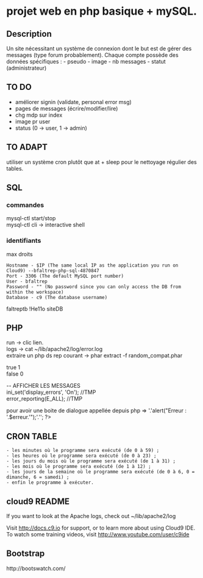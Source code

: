 <h1>projet web en php basique + mySQL.</h1>
<h2>Description</h2>
<p>    
Un site nécessitant un système de connexion dont le but est de gérer des messages (type forum probablement).
Chaque compte possède des données spécifiques : 
    - pseudo
    - image
    - nb messages
    - statut (administrateur)
</p>    
<h2>TO DO</h2>
<ul>
 <li>améliorer signin (validate, personal error msg)</li>
 <li>pages de messages (écrire/modifier/lire)</li>
 <li>chg mdp sur index</li>
 <li>image pr user</li>
 <li>status (0 -> user, 1 -> admin)</li>
 </ul>
 
 <h2>TO ADAPT</h2>
 <p>
 utiliser un système cron plutôt que at + sleep pour le nettoyage régulier des tables.
</p>
 <h2>SQL</h2>
<p>
<h3>commandes</h3>
 mysql-ctl start/stop </br>
 mysql-ctl cli -> interactive shell
<h3>identifiants</h3>
max droits </br>

    Hostname - $IP (The same local IP as the application you run on Cloud9) --bfaltrep-php-sql-4870847
    Port - 3306 (The default MySQL port number)
    User - bfaltrep
    Password - "" (No password since you can only access the DB from within the workspace)
    Database - c9 (The database username)

faltreptb !He11o
siteDB
</p>

<h2>PHP</h2>
<p>
run -> clic lien. </br>
logs -> cat ~/lib/apache2/log/error.log </br>
extraire un php ds rep courant -> phar extract -f random_compat.phar </br>

true 1 </br>
false 0 </br>


 -- AFFICHER LES MESSAGES </br>
ini_set('display_errors', 'On'); //TMP </br>
error_reporting(E_ALL); //TMP </br>

pour avoir une boite de dialogue appellée depuis php => <?php echo '<script type="text/javascript">'.'alert("Erreur : '.$erreur.'");'.'</script>'; ?> </br>
</p>
<h2>CRON TABLE</h2>

    - les minutes où le programme sera exécuté (de 0 à 59) ;
    - les heures où le programme sera exécuté (de 0 à 23) ;
    - les jours du mois où le programme sera exécuté (de 1 à 31) ;
    - les mois où le programme sera exécuté (de 1 à 12) ;
    - les jours de la semaine où le programme sera exécuté (de 0 à 6, 0 = dimanche, 6 = samedi) ;
    - enfin le programme à exécuter.

<h2>cloud9 README</h2>
If you want to look at the Apache logs, check out ~/lib/apache2/log

Visit http://docs.c9.io for support, or to learn more about using Cloud9 IDE. 
To watch some training videos, visit http://www.youtube.com/user/c9ide


<h2>Bootstrap</h2>
http://bootswatch.com/


